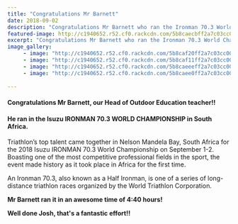 ```yaml
---
title: "Congratulations Mr Barnett"
date: 2018-09-02
description: "Congratulations Mr Barnett who ran the Ironman 70.3 World Champs in 4:40 hours!.."
featured-image: http://c1940652.r52.cf0.rackcdn.com/5b8caecbff2a7c03cc000662/1.gif
excerpt: "Congratulations Mr Barnett who ran the Ironman 70.3 World Champs in 4:40 hours!"
image_gallery:
     - image: "http://c1940652.r52.cf0.rackcdn.com/5b8caf20ff2a7c03cc00066a/2.gif"
     - image: "http://c1940652.r52.cf0.rackcdn.com/5b8caf11ff2a7c03cc000668/3.gif"
     - image: "http://c1940652.r52.cf0.rackcdn.com/5b8caeeeff2a7c03cc000666/4.gif"
     - image: "http://c1940652.r52.cf0.rackcdn.com/5b8caee0ff2a7c03cc000664/5.gif"
    
---
```


<h4>Congratulations Mr Barnett, our Head of Outdoor Education teacher!!</h4>
<h4>He ran in the Isuzu IRONMAN 70.3 WORLD CHAMPIONSHIP in South Africa.</h4>
<p>Triathlon&rsquo;s top talent came together in Nelson Mandela Bay, South Africa for the 2018 Isuzu IRONMAN 70.3 World Championship on September 1-2. Boasting one of the most competitive professional fields in the sport, the event made history as it took place in Africa for the first time.</p>
<p><span>An Ironman 70.3, also known as a Half Ironman, is one of a series of long-distance triathlon races organized by the World Triathlon Corporation.</span></p>
<p><strong>Mr Barnett ran it in an awesome time of 4:40 hours!</strong></p>
<p><strong>Well done Josh, that's a fantastic effort!!</strong></p>

